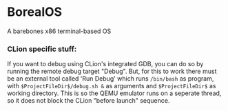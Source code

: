 # BorealOS
A barebones x86 terminal-based OS


### CLion specific stuff:
If you want to debug using CLion's integrated GDB, you can do so by running the remote debug target "Debug". But, for this to work there must be an external tool called 'Run Debug' which runs `/bin/bash` as program, with `$ProjectFileDir$/debug.sh &` as arguments and `$ProjectFileDir$` as working directory. This is so the QEMU emulator runs on a seperate thread, so it does not block the CLion "before launch" sequence.

